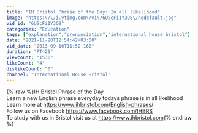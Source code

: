```yaml
---
title: "IH Bristol Phrase of the Day: In all likelihood"
image: "https:\/\/i.ytimg.com\/vi\/6UScFi1Y3O8\/hqdefault.jpg"
vid_id: "6UScFi1Y3O8"
categories: "Education"
tags: ["explanation","pronunciation","international house bristol"]
date: "2021-11-20T12:54:42+03:00"
vid_date: "2013-09-16T11:52:16Z"
duration: "PT42S"
viewcount: "1530"
likeCount: "4"
dislikeCount: "0"
channel: "International House Bristol"
---
```

{% raw %}IH Bristol Phrase of the Day<br />Learn a new English phrase everyday todays phrase is in all likelihood<br />Learn more at <a rel="nofollow" target="blank" href="https://www.ihbristol.com/English-phrases/">https://www.ihbristol.com/English-phrases/</a><br />Follow us on Facebook <a rel="nofollow" target="blank" href="https://www.facebook.com/IHBRS">https://www.facebook.com/IHBRS</a><br />To study with us in Bristol visit us at <a rel="nofollow" target="blank" href="https://www.ihbristol.com">https://www.ihbristol.com</a>{% endraw %}
